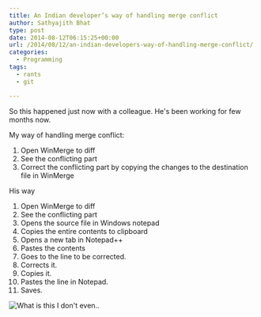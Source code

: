 ```yaml
---
title: An Indian developer’s way of handling merge conflict
author: Sathyajith Bhat
type: post
date: 2014-08-12T06:15:25+00:00
url: /2014/08/12/an-indian-developers-way-of-handling-merge-conflict/
categories:
  - Programming
tags:
  - rants
  - git

---
```

So this happened just now with a colleague. He's been working for few months now.

My way of handling merge conflict:

  1. Open WinMerge to diff
  2. See the conflicting part
  3. Correct the conflicting part by copying the changes to the destination file in WinMerge

His way

  1. Open WinMerge to diff
  2. See the conflicting part
  3. Opens the source file in Windows notepad
  4. Copies the entire contents to clipboard
  5. Opens a new tab in Notepad++
  6. Pastes the contents
  7. Goes to the line to be corrected.
  8. Corrects it.
  9. Copies it.
 10. Pastes the line in Notepad.
 11. Saves.
 
 ![What is this I don't even..][1]
 

 [1]: https://i.stack.imgur.com/fTewC.jpg
